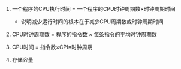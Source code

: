 1. 一个程序的CPU执行时间 = 一个程序的CPU时钟周期数×时钟周期时间  
   - 说明减少运行时间的根本在于减少CPU周期数或时钟周期时间

2. CPU时钟周期数 = 程序的指令数 × 每条指令的平均时钟周期数

3. CPU时间 = 指令数×CPI×时钟周期
4. 存储容量